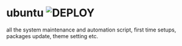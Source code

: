 # ubuntu ![DEPLOY](https://github.com/TheMrinalSinha/ubuntu/workflows/Deploying%20ubuntu%20shell%20script/badge.svg)
all the system maintenance and automation script, first time setups, packages update, theme setting etc. 
